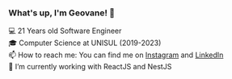 ### What's up, I'm Geovane! 👋

💻 21 Years old Software Engineer<br/>
🎓 Computer Science at UNISUL (2019-2023)<br/>
📫 How to reach me: You can find me on <a href="https://www.instagram.com/geovane.gallotti/">Instagram</a> and <a href="https://www.linkedin.com/in/geovane-gallotti-cazal-5b78b91a1/">LinkedIn<a/> <br/>
🌱 I’m currently working with ReactJS and NestJS
